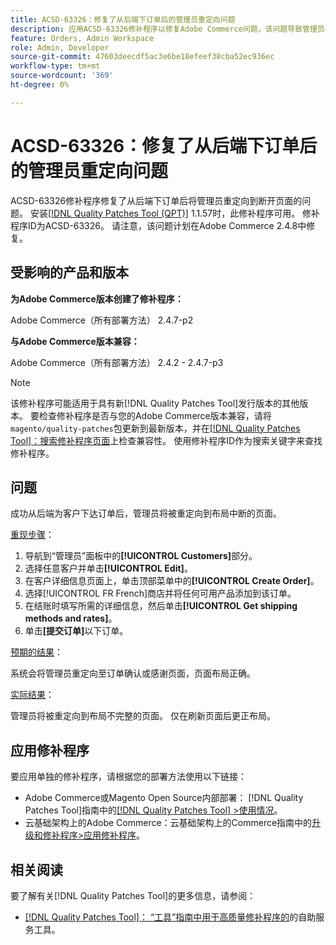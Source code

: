 ```yaml
---
title: ACSD-63326：修复了从后端下订单后的管理员重定向问题
description: 应用ACSD-63326修补程序以修复Adobe Commerce问题，该问题导致管理员在后端下订单后重定向到损坏的页面。
feature: Orders, Admin Workspace
role: Admin, Developer
source-git-commit: 47603deecdf5ac3e6be18efeef38cba52ec936ec
workflow-type: tm+mt
source-wordcount: '369'
ht-degree: 0%

---
```


# ACSD-63326：修复了从后端下订单后的管理员重定向问题

ACSD-63326修补程序修复了从后端下订单后将管理员重定向到断开页面的问题。 安装[[!DNL Quality Patches Tool (QPT)]](/help/tools/quality-patches-tool/quality-patches-tool-to-self-serve-quality-patches.md) 1.1.57时，此修补程序可用。 修补程序ID为ACSD-63326。 请注意，该问题计划在Adobe Commerce 2.4.8中修复。

## 受影响的产品和版本

**为Adobe Commerce版本创建了修补程序：**

Adobe Commerce（所有部署方法） 2.4.7-p2

**与Adobe Commerce版本兼容：**

Adobe Commerce（所有部署方法） 2.4.2 - 2.4.7-p3

>[!NOTE]
>
>该修补程序可能适用于具有新[!DNL Quality Patches Tool]发行版本的其他版本。 要检查修补程序是否与您的Adobe Commerce版本兼容，请将`magento/quality-patches`包更新到最新版本，并在[[!DNL Quality Patches Tool]：搜索修补程序页面](https://experienceleague.adobe.com/tools/commerce-quality-patches/index.html?lang=zh-Hans)上检查兼容性。 使用修补程序ID作为搜索关键字来查找修补程序。

## 问题

成功从后端为客户下达订单后，管理员将被重定向到布局中断的页面。

<u>重现步骤</u>：

1. 导航到“管理员”面板中的&#x200B;**[!UICONTROL Customers]**&#x200B;部分。
1. 选择任意客户并单击&#x200B;**[!UICONTROL Edit]**。
1. 在客户详细信息页面上，单击顶部菜单中的&#x200B;**[!UICONTROL Create Order]**。
1. 选择[!UICONTROL FR French]商店并将任何可用产品添加到该订单。
1. 在结账时填写所需的详细信息，然后单击&#x200B;**[!UICONTROL Get shipping methods and rates]**。
1. 单击&#x200B;**[提交订单]**&#x200B;以下订单。

<u>预期的结果</u>：

系统会将管理员重定向至订单确认或感谢页面，页面布局正确。

<u>实际结果</u>：

管理员将被重定向到布局不完整的页面。 仅在刷新页面后更正布局。

## 应用修补程序

要应用单独的修补程序，请根据您的部署方法使用以下链接：

* Adobe Commerce或Magento Open Source内部部署： [!DNL Quality Patches Tool]指南中的[[!DNL Quality Patches Tool] >使用情况](/help/tools/quality-patches-tool/usage.md)。
* 云基础架构上的Adobe Commerce：云基础架构上的Commerce指南中的[升级和修补程序>应用修补程序](https://experienceleague.adobe.com/docs/commerce-cloud-service/user-guide/develop/upgrade/apply-patches.html?lang=zh-Hans)。


## 相关阅读

要了解有关[!DNL Quality Patches Tool]的更多信息，请参阅：

* [[!DNL Quality Patches Tool]： “工具”指南中用于高质量修补程序的](/help/tools/quality-patches-tool/quality-patches-tool-to-self-serve-quality-patches.md)的自助服务工具。
